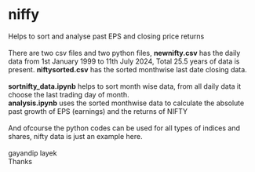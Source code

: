 # niffy
Helps to sort and analyse past EPS and closing price returns
<br><br>
There are two csv files and two python files, <strong>newnifty.csv</strong> has the daily data from 1st January 1999 to 11th July 2024, Total 25.5 years of data is present.
<strong>niftysorted.csv</strong> has the sorted monthwise last date closing data.
<br><br>
<strong>sortnifty_data.ipynb</strong> helps to sort month wise data, from all daily data it choose the last trading day of month.
<br>
<strong>analysis.ipynb</strong> uses the sorted monthwise data to calculate the absolute past growth of EPS (earnings) and the returns of NIFTY
<br><br>
And ofcourse the python codes can be used for all types of indices and shares, nifty data is just an example here.
<br><br>
gayandip layek
</br>
Thanks
